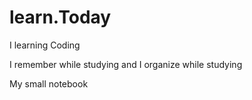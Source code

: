# learn.Today
I learning Coding 

I remember while studying and I organize while studying

My small notebook
